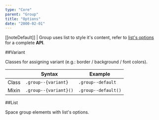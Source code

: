 ```yaml
---
type: "Core"
parent: "Group"
title: "Options"
date: "2000-02-01"
---
```


[[noteDefault]]
| Group uses list to style it's content, refer to [list's options](/core/list/option) for a complete **API**.

##Variant

Classes for assigning variant (e.g.: border / background / font colors).

<div class="table--scroll">

|                         | Syntax                                    | Example                       |
| ----------------------- | ----------------------------------------- | ----------------------------- |
| Class                   | `.group--{variant}`                        | `.group--default`             |
| Mixin                   | `.group--{variant}()`                      | `.group--default()`            |

</div>

<demo>
  <demovanilla src="vanilla/core/group/options-variant-line">
  </demovanilla>
</demo>

<demo>
  <demovanilla src="vanilla/core/group/options-variant-stack">
  </demovanilla>
</demo>

##List

Space group elements with list's options.

<demo>
  <demovanilla src="vanilla/core/group/options-list-line">
  </demovanilla>
</demo>

<demo>
  <demovanilla src="vanilla/core/group/options-list-stack">
  </demovanilla>
</demo>
